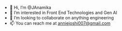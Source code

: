 - 👋 Hi, I’m @JAnamika
- 👀 I’m interested in Front End Technologies and Gen AI
- 💞️ I’m looking to collaborate on anything engineering
- 📫 You can reach me at anniejoshi007@gmail.com

<!---
JAnamika/JAnamika is a ✨ special ✨ repository because its `README.md` (this file) appears on your GitHub profile.
You can click the Preview link to take a look at your changes.
--->
